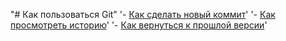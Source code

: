 "# Как пользоваться Git" 
'- [Как сделать новый коммит](./commit_help.md)' 
'- [Как просмотреть историю](./log_help.md)' 
'- [Как вернуться к прошлой версии](./reset_help.md)' 
